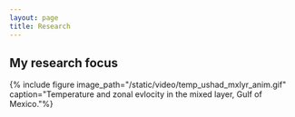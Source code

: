 ```yaml
---
layout: page
title: Research
---
```


## My research focus

{% include figure image_path="/static/video/temp_ushad_mxlyr_anim.gif" caption="Temperature and zonal evlocity in the mixed layer, Gulf of Mexico."%}
